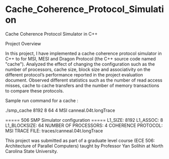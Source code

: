 # Cache_Coherence_Protocol_Simulation
Cache Coherence Protocol Simulator in C++

Project Overview 

In this project, I have implemented a cache coherence protocol simulator in C++ to for MSI, MESI and Dragon 
Protocol (the C++ source code named "cache"). Analyzed the effect of changing the configuration such as the number of processors, cache size, block size 
and associativity on the different protocol’s performance reported in the project evaluation document. Observed 
different statistics such as the number of read access misses, cache to cache transfers and the number of memory 
transactions to compare these protocols.

Sample run command for a cache :

 ./smp_cache 8192 8 64 4 MSI canneal.04t.longTrace 

===== 506 SMP Simulator configuration =====
L1_SIZE:		8192
L1_ASSOC:		8
L1_BLOCKSIZE:		64
NUMBER OF PROCESSORS:	4
COHERENCE PROTOCOL:	MSI
TRACE FILE:		traces/canneal.04t.longTrace

 
This project was submitted as part of a graduate level course (ECE 506: Architecture of Parallel Computers)
taught by Professor Yan Solihin at North Carolina State University.
